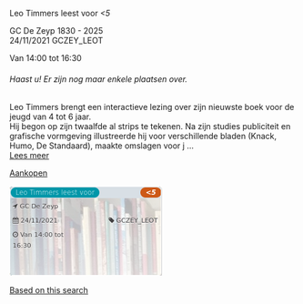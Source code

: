 Leo Timmers leest voor *<5*

GC De Zeyp 1830 - 2025  
24/11/2021 GCZEY\_LEOT  

Van 14:00 tot 16:30

  

###### *Haast u! Er zijn nog maar enkele plaatsen over.*

  

Leo Timmers brengt een interactieve lezing over zijn nieuwste boek voor de jeugd van 4 tot 6 jaar.  
Hij begon op zijn twaalfde al strips te tekenen. Na zijn studies publiciteit en grafische vormgeving illustreerde hij voor verschillende bladen (Knack, Humo, De Standaard), maakte omslagen voor j  ...  
[Lees meer](https://tickets.vgc.be/activity/subscribe/GCZEY_LEOT)

[Aankopen](https://tickets.vgc.be/ticketingActivity/subscribe/GCZEY_LEOT)

![](64830.png)

[Based on this search](https://tickets.vgc.be/activity/index?&vrijeplaatsen=1&Age%5B%5D=3%2C5&entity=276)